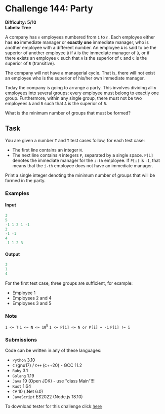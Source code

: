 # Challenge 144: Party

**Difficulty: 5/10  
Labels: Tree**

A company has `n` employees numbered from `1` to `n`. Each employee either has **no** immediate manager or **exactly one** immediate manager, who is another employee with a different number. An employee `A` is said to be the superior of another employee `B` if `A` is the immediate manager of `B`, or if there exists an employee `C` such that `A` is the superior of `C` and `C` is the superior of `B` (transitive).

The company will not have a managerial cycle. That is, there will not exist an employee who is the superior of his/her own immediate manager.

Today the company is going to arrange a party. This involves dividing all `n` employees into several groups: every employee must belong to exactly one group. Furthermore, within any single group, there must not be two employees `A` and `B` such that `A` is the superior of `B`.

What is the minimum number of groups that must be formed?

## Task

You are given a number `T` and `T` test cases follow, for each test case:

- The first line contains an integer `N`.
- The next line contains `N` integers `P`, separated by a single space. `P[i]` denotes the immediate manager for the `i-th` employee. If `P[i]` is `-1`, that means that the `i-th` employee does not have an immediate manager.

Print a single integer denoting the minimum number of groups that will be formed in the party.

### Examples

#### Input

```rust
3
5
-1 1 2 1 -1
2
-1 -1
4
-1 1 2 3
```

#### Output

```rust
3
1
4
```

For the first test case, three groups are sufficient, for example:

- Employee 1
- Employees 2 and 4
- Employees 3 and 5

### Note

`1 <= T`
`1 <= N <= 10`<sup>`5`</sup>
`1 <= P[i] <= N or P[i] = -1`
`P[i] != i`

### Submissions

Code can be written in any of these languages:

- `Python` 3.10
- `C` (gnu17) / `C++` (c++20) - GCC 11.2
- `Ruby` 3.1
- `Golang` 1.19
- `Java` 19 (Open JDK) - use "class Main"!!!
- `Rust` 1.64
- `C#` 10 (.Net 6.0)
- `JavaScript` ES2022 (Node.js 18.10)

To download tester for this challenge click [here](https://downgit.github.io/#/home?url=https://github.com/Pomroka/TWT_Challenges_Tester/tree/main/Challenge_144)
